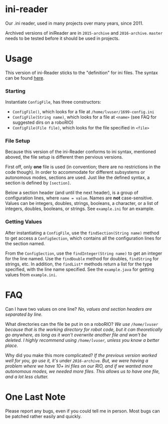 # ini-reader

Our .ini reader, used in many projects over many years, since 2011.

Archived versions of iniReader are in `2015-archive` and `2016-archive`. `master` needs to be tested before it should be used in projects.

# Usage

This version of ini-Reader sticks to the "definition" for ini files. The syntax can be found [here](https://en.wikipedia.org/wiki/INI_file).

### Starting

Instantiate `ConfigFile`, has three constructors:
- `ConfigFile()`, which looks for a file at `/home/lvuser/1699-config.ini`
- `ConfigFile(String name)`, which looks for a file at `<name>` (see FAQ for suggested dirs on a roboRIO)
- `ConfigFile(File file)`, which looks for the file specified in `<file>`

### File Setup

Because this version of the ini-Reader conforms to ini syntax, mentioned aboved, the file setup is different then pervious versions.

First off, only **one** file is used (in convention; there are no restrictions in the code though). In order to accommodate for different subsystems or autonomous modes, sections are used. Just like the defined syntax, a section is defined by `[section]`.

Below a section header (and until the next header), is a group of configuration lines, where `name = value`. Names are **not** case-sensitive. Values can be integers, doubles, strings, booleans, a character, or a list of integers, doubles, booleans,  or strings. See `example.ini` for an example.

### Getting Values

After instantiating a `ConfigFile`, use the `findSection(String name)` method to get access a `ConfigSection`, which contains all the configuration lines for the section named.

From the `ConfigSection`, use the `findInteger(String name)` to get an integer for the line named. Use the `findDouble` method for doubles, `findString` for strings, etc. In addition, the `findList*` methods return a list for the type specified, with the line name specified. See the `example.java` for getting values from `example.ini`.

# FAQ

Can I have two values on one line? *No, values and section headers are separated by line.*

What directories can the file be put in on a roboRIO? *We use `/home/lvuser` because that is the working directory for robot code, but it can theoretically go anywhere, as long as it won't overwrite another file and won't be deleted. I highly recommend using `/home/lvuser`, unless you know a better place.*

Why did you make this more complicated? *If the previous version worked well for you, go use it, it's under `2016-archive`. But, we were having a problem where we have 10+ ini files on our RIO, and if we wanted more autonomous modes, we needed more files. This allows us to have one file, and a lot less clutter.*

# One Last Note

Please report any bugs, even if you could tell me in person. Most bugs can be patched rather easily and quickly.
